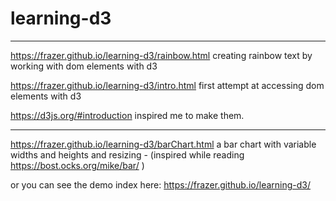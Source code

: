 # learning-d3


------

https://frazer.github.io/learning-d3/rainbow.html
    creating rainbow text by working with dom elements with d3

https://frazer.github.io/learning-d3/intro.html
    first attempt at accessing dom elements with d3

https://d3js.org/#introduction  inspired me to make them.


------


https://frazer.github.io/learning-d3/barChart.html
    a bar chart with variable widths and heights and resizing - (inspired while reading https://bost.ocks.org/mike/bar/ )


or you can see the demo index here:
   https://frazer.github.io/learning-d3/
